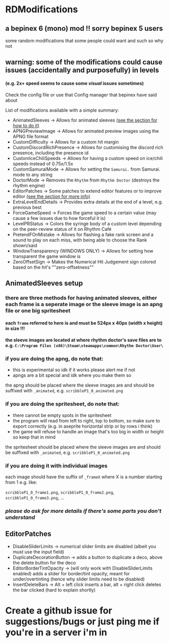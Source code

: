 # RDModifications

## a bepinex 6 (mono) mod !! sorry bepinex 5 users

some random modifications that some people could want and such so why not

## warning: some of the modifications could cause issues (accidentally and purposefully) in levels
#### (e.g. 2x+ speed seems to cause some ***visual*** issues sometimes)<br>

Check the config file or use that Config manager that bepinex have said about

List of modifications available with a simple summary:

- AnimatedSleeves -> Allows for animated sleeves [(see the section for how to do it)](#animatedsleeves-setup)
- APNGPreviewImage -> Allows for animated preview images using the APNG file format
- CustomDifficulty -> Allows for a custom hit margin
- CustomDiscordRichPresence -> Allows for customising the discord rich presence, including the presence id
- CustomIceChiliSpeeds -> Allows for having a custom speed on ice/chili speeds instead of 0.75x/1.5x
- CustomSamuraiMode -> Allows for setting the `Samurai.` from Samurai. mode to any string
- DoctorMode -> Removes the `Rhythm` from `Rhythm Doctor` (destroys the rhythm engine)
- EditorPatches -> Some patches to extend editor features or to improve editor [(see the section for more info)](#editorpatches)
- ExtraLevelEndDetails -> Provides extra details at the end of a level, e.g. previous best
- ForceGameSpeed -> Forces the game speed to a certain value (may cause a few issues due to how forceful it is)
- LevelPRStatus -> Colors the syringe body of a custom level depending on the peer-review status of it on Rhythm Café
- PretendFOnMistake -> Allows for flashing a fake rank screen and a sound to play on each miss, with being able to choose the Rank shown/said
- WindowTransparency (WINDOWS ONLY) -> Allows for setting how transparent the game window is
- ZeroOffsetSign -> Makes the Numerical Hit Judgement sign colored based on the hit's ""zero-offsetness""

## AnimatedSleeves setup

### there are three methods for having animated sleeves, either each frame is a seperate image or the sleeve image is an apng file or one big spritesheet

#### each `frame` referred to here is and must be 524px x 40px (width x height) in size !!!

#### the sleeve images are located at where rhythm doctor's save files are to e.g. `C:\Program Files (x86)\Steam\steamapps\common\Rhythm Doctor\User\`

### if you are doing the apng, do note that:

- this is experimental so idk if it works please alert me if not
- apngs are a bit special and idk where you make them so

the apng should be placed where the sleeve images are and should be suffixed with `_animated`, e.g. `scribbleP1_0_animated.png`
<br>

### if you are doing the spritesheet, do note that:

- there cannot be empty spots in the spritesheet
- the program will read from left to right, top to bottom, so make sure to export correctly (e.g. in aseprite horizontal strip or by rows i think)
- the game will refuse to handle an image that's too big in width or height so keep that in mind

the spritesheet should be placed where the sleeve images are and should be suffixed with `_animated`, e.g. `scribbleP1_0_animated.png`
<br>

### if you are doing it with individual images

each image should have the suffix of `_frameX` where X is a number starting from 1 e.g. like:

`scribbleP1_0_frame1.png`, `scribbleP1_0_frame2.png`, `scribbleP1_0_frame3.png`, ...
<br>

### *please do ask for more details if there's some parts you don't understand*

## EditorPatches

- DisableSliderLimits -> numerical slider limits are disabled (albeit you must use the input field)
- DuplicateDecorationButton -> adds a button to duplicate a deco, above the delete button for the deco
- EditorBorderTintOpacity -> (will only work with DisableSliderLimits enabled) adds a slider for border/tint opacity, meant for under/overtinting (hence why slider limits need to be disabled)
- InsertDeleteBars -> Alt + left click inserts a bar, alt + right click deletes the bar clicked (hard to explain shortly)

# Create a github issue for suggestions/bugs or just ping me if you're in a server i'm in
